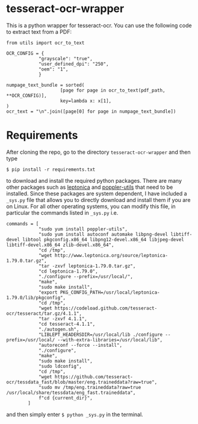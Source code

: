 # tesseract-ocr-wrapper
This is a python wrapper for tesseract-ocr. You can use the following code to extract text from a PDF:


```
from utils import ocr_to_text

OCR_CONFIG = {
            "grayscale": "true",
            "user_defined_dpi": "250",
            "oem": "1",
            }

numpage_text_bundle = sorted(
                    [page for page in ocr_to_text(pdf_path, **OCR_CONFIG)],
                    key=lambda x: x[1],
)
ocr_text = "\n".join([page[0] for page in numpage_text_bundle])
```

# Requirements

After cloning the repo, go to the directory `tesseract-ocr-wrapper` and then type
```
$ pip install -r requirements.txt
```
to download and install the required python packages. There are many other packages such as [leptonica](https://github.com/DanBloomberg/leptonica) and [poppler-utils](https://www.mankier.com/package/poppler-utils) that need to be installed.
Since these packages are system dependent, I have included a `_sys.py` file that allows you 
to directly download and install them if you are on Linux. For all other operating systems, you can modify this file, in particular the commands listed in `_sys.py` i.e.

```
commands = [
            "sudo yum install poppler-utils",
            "sudo yum install autoconf automake libpng-devel libtiff-devel libtool pkgconfig.x86_64 libpng12-devel.x86_64 libjpeg-devel libtiff-devel.x86_64 zlib-devel.x86_64",
            "cd /tmp",
            "wget http://www.leptonica.org/source/leptonica-1.79.0.tar.gz",
            "tar -zxvf leptonica-1.79.0.tar.gz",
            "cd leptonica-1.79.0",
            "./configure --prefix=/usr/local/",
            "make",
            "sudo make install",
            "export PKG_CONFIG_PATH=/usr/local/leptonica-1.79.0/lib/pkgconfig",
            "cd /tmp",
            "wget https://codeload.github.com/tesseract-ocr/tesseract/tar.gz/4.1.1",
            "tar -zxvf 4.1.1",
            "cd tesseract-4.1.1",
            "./autogen.sh",
            "LIBLEPT_HEADERSDIR=/usr/local/lib ./configure --prefix=/usr/local/ --with-extra-libraries=/usr/local/lib",
            "autoreconf --force --install",
            "./configure",
            "make",
            "sudo make install",
            "sudo ldconfig",
            "cd /tmp",
            "wget https://github.com/tesseract-ocr/tessdata_fast/blob/master/eng.traineddata?raw=true",
            "sudo mv /tmp/eng.traineddata?raw=true /usr/local/share/tessdata/eng_fast.traineddata",
            f"cd {current_dir}",
        ]
```
and then simply enter `$ python _sys.py` in the terminal. 
